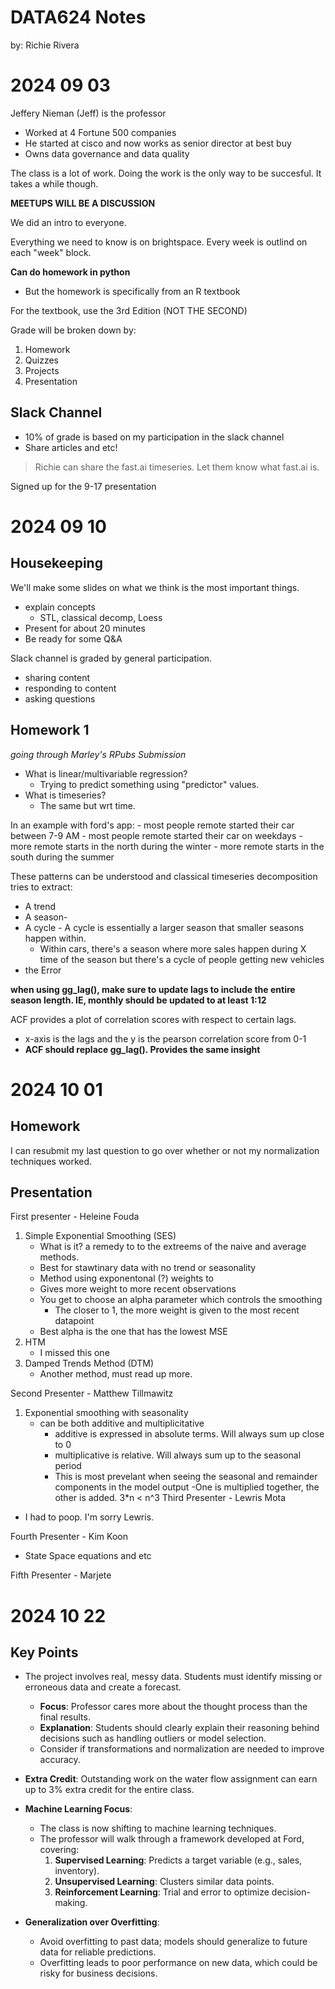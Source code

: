 # DATA624 Notes

by: Richie Rivera

# 2024 09 03
Jeffery Nieman (Jeff) is the professor
- Worked at 4 Fortune 500 companies
- He started at cisco and now works as senior director at best buy
- Owns data governance and data quality

The class is a lot of work. Doing the work is the only way to be succesful. It  takes a while though.

**MEETUPS WILL BE A DISCUSSION**

We did an intro to everyone.

Everything we need to know is on brightspace. Every week is outlind on each "week" block.

**Can do homework in python**
- But the homework is specifically from an R textbook

For the textbook, use the 3rd Edition (NOT THE SECOND)

Grade will be broken down by:
1. Homework
2. Quizzes
3. Projects
4. Presentation


## Slack Channel
- 10% of grade is based on my participation in the slack channel
- Share articles and etc!
> Richie can share the fast.ai timeseries. Let them know what fast.ai is.

Signed up for the 9-17 presentation

# 2024 09 10

## Housekeeping

We'll make some slides on what we think is the most important things.
- explain concepts
    - STL, classical decomp, Loess
- Present for about 20 minutes
- Be ready for some Q&A

Slack channel is graded by general participation.
- sharing content
- responding to content
- asking questions

## Homework 1

*going through Marley's RPubs Submission*
- What is linear/multivariable regression?
    - Trying to predict something using "predictor" values.
- What is timeseries?
    - The same but wrt time.

In an example with ford's app:
    - most people remote started their car between 7-9 AM
    - most people remote started their car on weekdays
    - more remote starts in the north during the winter
    - more remote starts in the south during the summer

These patterns can be understood and classical timeseries decomposition tries to extract:
- A trend
- A season- 
- A cycle - A cycle is essentially a larger season that smaller seasons happen within.
    -   Within cars, there's a season where more sales happen during X time of the season but there's a cycle of people getting new vehicles
- the Error

**when using gg_lag(), make sure to update lags to include the entire season length. IE, monthly should be updated to at least 1:12**

ACF provides a plot of correlation scores with respect to certain lags.

- x-axis is the lags and the y is the pearson correlation score from 0-1
- **ACF should replace gg_lag(). Provides the same insight**

# 2024 10 01

## Homework
I can resubmit my last question to go over whether or not my normalization techniques worked.

## Presentation 

First presenter - Heleine Fouda
1. Simple Exponential Smoothing (SES)
    -   What is it? a remedy to to the extreems of the naive and average methods.
    -    Best for stawtinary data with no trend or seasonality
    -   Method using exponentonal (?) weights to
    -   Gives more weight to more recent observations
    -   You get to choose an alpha parameter which controls the smoothing
        -   The closer to 1, the more weight is given to the most recent datapoint
    -   Best alpha is the one that has the lowest MSE
2. HTM
    - I missed this one
3. Damped Trends Method (DTM)
    -   Another method, must read up more.

Second Presenter - Matthew Tillmawitz
1. Exponential smoothing with seasonality
    - can be both additive and multiplicitative
        - additive is expressed in absolute terms. Will always sum up close to 0
        - multiplicative is relative. Will always sum up to the seasonal period
        - This is most prevelant when seeing the seasonal and remainder components in the model output
            -One is multiplied together, the other is added. 3*n < n^3
Third Presenter - Lewris Mota

- I had to poop. I'm sorry Lewris.

Fourth Presenter - Kim Koon

- State Space equations and etc

Fifth Presenter - Marjete


# 2024 10 22

## Key Points

- The project involves real, messy data. Students must identify missing or erroneous data and create a forecast. 
    - **Focus**: Professor cares more about the thought process than the final results.
    - **Explanation**: Students should clearly explain their reasoning behind decisions such as handling outliers or model selection.
    - Consider if transformations and normalization are needed to improve accuracy.

- **Extra Credit**: Outstanding work on the water flow assignment can earn up to 3% extra credit for the entire class.

- **Machine Learning Focus**: 
    - The class is now shifting to machine learning techniques.
    - The professor will walk through a framework developed at Ford, covering:
        1. **Supervised Learning**: Predicts a target variable (e.g., sales, inventory).
        2. **Unsupervised Learning**: Clusters similar data points.
        3. **Reinforcement Learning**: Trial and error to optimize decision-making.

- **Generalization over Overfitting**:
    - Avoid overfitting to past data; models should generalize to future data for reliable predictions.
    - Overfitting leads to poor performance on new data, which could be risky for business decisions.
